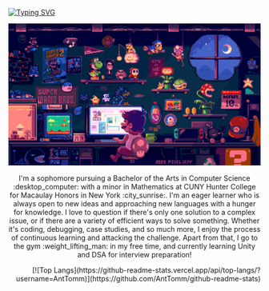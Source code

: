 <a href="https://git.io/typing-svg"><img src="https://readme-typing-svg.herokuapp.com?font=Fira+Code&pause=1000&vCenter=true&width=435&lines=Hi+there%2C+My+name+is+Anthony+Tommaso!" alt="Typing SVG" /></a>

![](https://github.com/AntTomm/AntTomm/blob/main/GitHubGif.gif)

<p align="center"> I'm a sophomore pursuing a Bachelor of the Arts in Computer Science :desktop_computer:	 with a minor in Mathematics at CUNY Hunter College for Macaulay Honors in New York :city_sunrise:. I'm an eager learner who is always open to new ideas and approaching new languages with a hunger for knowledge. I love to question if there's only one solution to a complex issue, or if there are a variety of efficient ways to solve something. Whether it's coding, debugging, case studies, and so much more, I enjoy the process of continuous learning and attacking the challenge. Apart from that, I go to the gym :weight_lifting_man: in my free time, and currently learning Unity and DSA for interview preparation! </p>




<p align="right">[![Top Langs](https://github-readme-stats.vercel.app/api/top-langs/?username=AntTomm)](https://github.com/AntTomm/github-readme-stats) </p>

<!--
**AntTomm/AntTomm** is a ✨ _special_ ✨ repository because its `README.md` (this file) appears on your GitHub profile.

Here are some ideas to get you started:

- 🔭 I’m currently working on ...
- 🌱 I’m currently learning ...
- 👯 I’m looking to collaborate on ...
- 🤔 I’m looking for help with ...
- 💬 Ask me about ...
- 📫 How to reach me: ...
- 😄 Pronouns: ...
- ⚡ Fun fact: ...
-->

